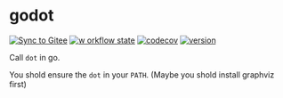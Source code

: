 # godot

[![Sync to Gitee](https://github.com/OhYee/godot/workflows/Sync%20to%20Gitee/badge.svg)](https://gitee.com/OhYee/godot) [![w
orkflow state](https://github.com/OhYee/godot/workflows/test/badge.svg)](https://github.com/OhYee/godot/actions) [![codecov](https://codecov.io/gh/OhYee/godot/branch/master/graph/badge.svg)](https://codecov.io/gh/OhYee/godot) [![version](https://img.shields.io/github/v/tag/OhYee/godot)](https://github.com/OhYee/godot/tags)


Call `dot` in go. 

You shold ensure the `dot` in your `PATH`. (Maybe you shold install graphviz first)